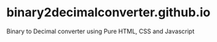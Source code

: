 # binary2decimalconverter.github.io
Binary to Decimal converter using Pure HTML, CSS and Javascript
